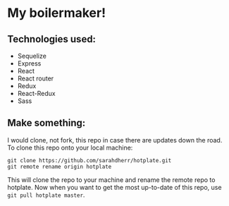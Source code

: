 # My boilermaker!

## Technologies used:
- Sequelize
- Express
- React
- React router
- Redux
- React-Redux
- Sass

## Make something:
I would clone, not fork, this repo in case there are updates down the road. To clone this repo onto your local machine:
```
git clone https://github.com/sarahdherr/hotplate.git
git remote rename origin hotplate
```
This will clone the repo to your machine and rename the remote repo to hotplate. Now when you want to get the most up-to-date of this repo, use `git pull hotplate master`.
